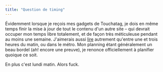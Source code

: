 ```yaml
---
title: "Question de timing"
---
```


Évidemment lorsque je reçois mes gadgets de Touchatag, je dois en même temps
finir la mise à jour de tout le contenu d'un autre site – qui devrait occuper
mon temps libre totalement, et de façon très méticuleuse pendant au moins une
semaine. J'aimerais aussi [lire](http://www.codersatwork.com/) autrement
qu'entre une et trois heures du matin, ou dans le métro. Mon planning étant
généralement un beau bordel (ah! encore une preuve), je renonce officiellement
à planifier quoique ce soit.

En plus c'est lundi matin. Alors fuck.

